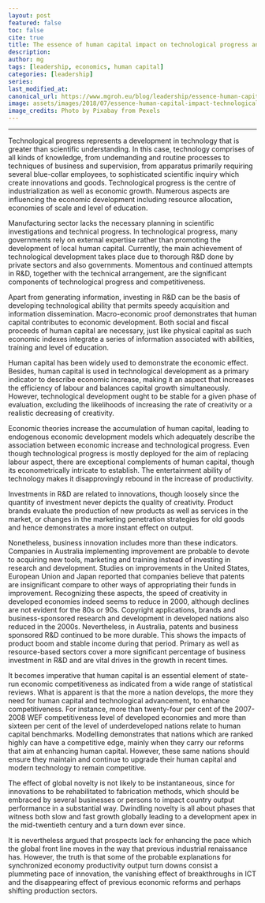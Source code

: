 ```yaml
---
layout: post
featured: false
toc: false
cite: true
title: The essence of human capital impact on technological progress and economic growth
description: 
author: mg
tags: [leadership, economics, human capital]
categories: [leadership]
series: 
last_modified_at: 
canonical_url: https://www.mgroh.eu/blog/leadership/essence-human-capital-impact-technological-progress/
image: assets/images/2018/07/essence-human-capital-impact-technological-progress.jpg
image_credits: Photo by Pixabay from Pexels
---
```



---
Technological progress represents a development in technology that is greater than scientific understanding. In this case, technology comprises of all kinds of knowledge, from undemanding and routine processes to techniques of business and supervision, from apparatus primarily requiring several blue-collar employees, to sophisticated scientific inquiry which create innovations and goods. Technological progress is the centre of industrialization as well as economic growth. Numerous aspects are influencing the economic development including resource allocation, economies of scale and level of education.

Manufacturing sector lacks the necessary planning in scientific investigations and technical progress. In technological progress, many governments rely on external expertise rather than promoting the development of local human capital. Currently, the main achievement of technological development takes place due to thorough R&amp;D done by private sectors and also governments. Momentous and continued attempts in R&amp;D, together with the technical arrangement, are the significant components of technological progress and competitiveness.

Apart from generating information, investing in R&amp;D can be the basis of developing technological ability that permits speedy acquisition and information dissemination. Macro-economic proof demonstrates that human capital contributes to economic development. Both social and fiscal proceeds of human capital are necessary, just like physical capital as such economic indexes integrate a series of information associated with abilities, training and level of education.

Human capital has been widely used to demonstrate the economic effect. Besides, human capital is used in technological development as a primary indicator to describe economic increase, making it an aspect that increases the efficiency of labour and balances capital growth simultaneously. However, technological development ought to be stable for a given phase of evaluation, excluding the likelihoods of increasing the rate of creativity or a realistic decreasing of creativity.

Economic theories increase the accumulation of human capital, leading to endogenous economic development models which adequately describe the association between economic increase and technological progress. Even though technological progress is mostly deployed for the aim of replacing labour aspect, there are exceptional complements of human capital, though its econometrically intricate to establish. The entertainment ability of technology makes it disapprovingly rebound in the increase of productivity.

Investments in R&amp;D are related to innovations, though loosely since the quantity of investment never depicts the quality of creativity. Product brands evaluate the production of new products as well as services in the market, or changes in the marketing penetration strategies for old goods and hence demonstrates a more instant effect on output.

Nonetheless, business innovation includes more than these indicators. Companies in Australia implementing improvement are probable to devote to acquiring new tools, marketing and training instead of investing in research and development. Studies on improvements in the United States, European Union and Japan reported that companies believe that patents are insignificant compare to other ways of appropriating their funds in improvement. Recognizing these aspects, the speed of creativity in developed economies indeed seems to reduce in 2000, although declines are not evident for the 80s or 90s. Copyright applications, brands and business-sponsored research and development in developed nations also reduced in the 2000s.
Nevertheless, in Australia, patents and business sponsored R&amp;D continued to be more durable. This shows the impacts of product boom and stable income during that period. Primary as well as resource-based sectors cover a more significant percentage of business investment in R&amp;D and are vital drives in the growth in recent times.

It becomes imperative that human capital is an essential element of state-run economic competitiveness as indicated from a wide range of statistical reviews. What is apparent is that the more a nation develops, the more they need for human capital and technological advancement, to enhance competitiveness. For instance, more than twenty-four per cent of the 2007-2008 WEF competitiveness level of developed economies and more than sixteen per cent of the level of underdeveloped nations relate to human capital benchmarks. Modelling demonstrates that nations which are ranked highly can have a competitive edge, mainly when they carry our reforms that aim at enhancing human capital. However, these same nations should ensure they maintain and continue to upgrade their human capital and modern technology to remain competitive.

The effect of global novelty is not likely to be instantaneous, since for innovations to be rehabilitated to fabrication methods, which should be embraced by several businesses or persons to impact country output performance in a substantial way. Dwindling novelty is all about phases that witness both slow and fast growth globally leading to a development apex in the mid-twentieth century and a turn down ever since. 

It is nevertheless argued that prospects lack for enhancing the pace which the global front line moves in the way that previous industrial renaissance has. However, the truth is that some of the probable explanations for synchronized economy productivity output turn downs consist a plummeting pace of innovation, the vanishing effect of breakthroughs in ICT and the disappearing effect of previous economic reforms and perhaps shifting production sectors.

